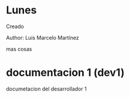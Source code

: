 # Lunes

Creado 

Author: Luis Marcelo Martínez

mas cosas
# documentacion 1 (dev1)
documetacion del desarrollador 1




